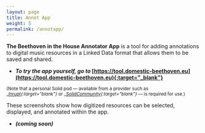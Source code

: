 ```yaml
---
layout: page
title: Annot App
weight: 5
permalink: /annotapp/
---
```

__The Beethoven in the House Annotator App__ is a tool for adding annotations to digital music resources in a Linked Data format that allows them to be saved and shared.

* __*To try the app yourself, go to*   [https://tool.domestic-beethoven.eu](https://tool.domestic-beethoven.eu){:target="_blank"}__

<small>(Note that a personal Solid pod — available from a provider such as __[Inrupt](https://signup.pod.inrupt.com/){:target="_blank"}__ or __[SolidCommunity](https://solidcommunity.net/){:target="_blank"}__ — is required for use.)</small>

These screenshots show how digitized resources can be selected, displayed, and annotated within the app.

* <p style="font-style:italic; font-weight:bold">(coming soon)</p>
